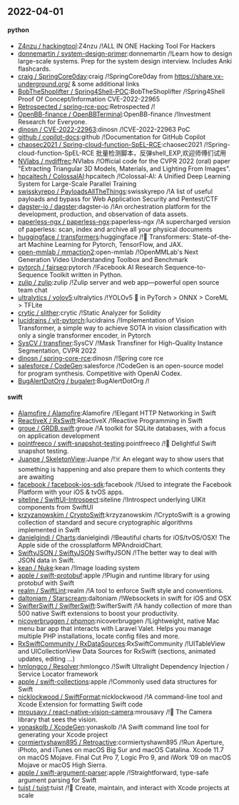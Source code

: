 ## 2022-04-01

#### python
* [Z4nzu / hackingtool](https://github.com/Z4nzu/hackingtool):Z4nzu /!ALL IN ONE Hacking Tool For Hackers
* [donnemartin / system-design-primer](https://github.com/donnemartin/system-design-primer):donnemartin /!Learn how to design large-scale systems. Prep for the system design interview. Includes Anki flashcards.
* [craig / SpringCore0day](https://github.com/craig/SpringCore0day):craig /!SpringCore0day from https://share.vx-underground.org/ & some additional links
* [BobTheShoplifter / Spring4Shell-POC](https://github.com/BobTheShoplifter/Spring4Shell-POC):BobTheShoplifter /!Spring4Shell Proof Of Concept/Information CVE-2022-22965
* [Retrospected / spring-rce-poc](https://github.com/Retrospected/spring-rce-poc):Retrospected /!
* [OpenBB-finance / OpenBBTerminal](https://github.com/OpenBB-finance/OpenBBTerminal):OpenBB-finance /!Investment Research for Everyone.
* [dinosn / CVE-2022-22963](https://github.com/dinosn/CVE-2022-22963):dinosn /!CVE-2022-22963 PoC
* [github / copilot-docs](https://github.com/github/copilot-docs):github /!Documentation for GitHub Copilot
* [chaosec2021 / Spring-cloud-function-SpEL-RCE](https://github.com/chaosec2021/Spring-cloud-function-SpEL-RCE):chaosec2021 /!Spring-cloud-function-SpEL-RCE 批量检测脚本，反弹shell_EXP,欢迎师傅们试用
* [NVlabs / nvdiffrec](https://github.com/NVlabs/nvdiffrec):NVlabs /!Official code for the CVPR 2022 (oral) paper "Extracting Triangular 3D Models, Materials, and Lighting From Images".
* [hpcaitech / ColossalAI](https://github.com/hpcaitech/ColossalAI):hpcaitech /!Colossal-AI: A Unified Deep Learning System for Large-Scale Parallel Training
* [swisskyrepo / PayloadsAllTheThings](https://github.com/swisskyrepo/PayloadsAllTheThings):swisskyrepo /!A list of useful payloads and bypass for Web Application Security and Pentest/CTF
* [dagster-io / dagster](https://github.com/dagster-io/dagster):dagster-io /!An orchestration platform for the development, production, and observation of data assets.
* [paperless-ngx / paperless-ngx](https://github.com/paperless-ngx/paperless-ngx):paperless-ngx /!A supercharged version of paperless: scan, index and archive all your physical documents
* [huggingface / transformers](https://github.com/huggingface/transformers):huggingface /!🤗
Transformers: State-of-the-art Machine Learning for Pytorch, TensorFlow, and JAX.
* [open-mmlab / mmaction2](https://github.com/open-mmlab/mmaction2):open-mmlab /!OpenMMLab's Next Generation Video Understanding Toolbox and Benchmark
* [pytorch / fairseq](https://github.com/pytorch/fairseq):pytorch /!Facebook AI Research Sequence-to-Sequence Toolkit written in Python.
* [zulip / zulip](https://github.com/zulip/zulip):zulip /!Zulip server and web app—powerful open source team chat
* [ultralytics / yolov5](https://github.com/ultralytics/yolov5):ultralytics /!YOLOv5
🚀
in PyTorch > ONNX > CoreML > TFLite
* [crytic / slither](https://github.com/crytic/slither):crytic /!Static Analyzer for Solidity
* [lucidrains / vit-pytorch](https://github.com/lucidrains/vit-pytorch):lucidrains /!Implementation of Vision Transformer, a simple way to achieve SOTA in vision classification with only a single transformer encoder, in Pytorch
* [SysCV / transfiner](https://github.com/SysCV/transfiner):SysCV /!Mask Transfiner for High-Quality Instance Segmentation, CVPR 2022
* [dinosn / spring-core-rce](https://github.com/dinosn/spring-core-rce):dinosn /!Spring core rce
* [salesforce / CodeGen](https://github.com/salesforce/CodeGen):salesforce /!CodeGen is an open-source model for program synthesis. Competitive with OpenAI Codex.
* [BugAlertDotOrg / bugalert](https://github.com/BugAlertDotOrg/bugalert):BugAlertDotOrg /!

#### swift
* [Alamofire / Alamofire](https://github.com/Alamofire/Alamofire):Alamofire /!Elegant HTTP Networking in Swift
* [ReactiveX / RxSwift](https://github.com/ReactiveX/RxSwift):ReactiveX /!Reactive Programming in Swift
* [groue / GRDB.swift](https://github.com/groue/GRDB.swift):groue /!A toolkit for SQLite databases, with a focus on application development
* [pointfreeco / swift-snapshot-testing](https://github.com/pointfreeco/swift-snapshot-testing):pointfreeco /!📸
Delightful Swift snapshot testing.
* [Juanpe / SkeletonView](https://github.com/Juanpe/SkeletonView):Juanpe /!☠️
An elegant way to show users that something is happening and also prepare them to which contents they are awaiting
* [facebook / facebook-ios-sdk](https://github.com/facebook/facebook-ios-sdk):facebook /!Used to integrate the Facebook Platform with your iOS & tvOS apps.
* [siteline / SwiftUI-Introspect](https://github.com/siteline/SwiftUI-Introspect):siteline /!Introspect underlying UIKit components from SwiftUI
* [krzyzanowskim / CryptoSwift](https://github.com/krzyzanowskim/CryptoSwift):krzyzanowskim /!CryptoSwift is a growing collection of standard and secure cryptographic algorithms implemented in Swift
* [danielgindi / Charts](https://github.com/danielgindi/Charts):danielgindi /!Beautiful charts for iOS/tvOS/OSX! The Apple side of the crossplatform MPAndroidChart.
* [SwiftyJSON / SwiftyJSON](https://github.com/SwiftyJSON/SwiftyJSON):SwiftyJSON /!The better way to deal with JSON data in Swift.
* [kean / Nuke](https://github.com/kean/Nuke):kean /!Image loading system
* [apple / swift-protobuf](https://github.com/apple/swift-protobuf):apple /!Plugin and runtime library for using protobuf with Swift
* [realm / SwiftLint](https://github.com/realm/SwiftLint):realm /!A tool to enforce Swift style and conventions.
* [daltoniam / Starscream](https://github.com/daltoniam/Starscream):daltoniam /!Websockets in swift for iOS and OSX
* [SwifterSwift / SwifterSwift](https://github.com/SwifterSwift/SwifterSwift):SwifterSwift /!A handy collection of more than 500 native Swift extensions to boost your productivity.
* [nicoverbruggen / phpmon](https://github.com/nicoverbruggen/phpmon):nicoverbruggen /!Lightweight, native Mac menu bar app that interacts with Laravel Valet. Helps you manage multiple PHP installations, locate config files and more.
* [RxSwiftCommunity / RxDataSources](https://github.com/RxSwiftCommunity/RxDataSources):RxSwiftCommunity /!UITableView and UICollectionView Data Sources for RxSwift (sections, animated updates, editing ...)
* [hmlongco / Resolver](https://github.com/hmlongco/Resolver):hmlongco /!Swift Ultralight Dependency Injection / Service Locator framework
* [apple / swift-collections](https://github.com/apple/swift-collections):apple /!Commonly used data structures for Swift
* [nicklockwood / SwiftFormat](https://github.com/nicklockwood/SwiftFormat):nicklockwood /!A command-line tool and Xcode Extension for formatting Swift code
* [mrousavy / react-native-vision-camera](https://github.com/mrousavy/react-native-vision-camera):mrousavy /!📸
The Camera library that sees the vision.
* [yonaskolb / XcodeGen](https://github.com/yonaskolb/XcodeGen):yonaskolb /!A Swift command line tool for generating your Xcode project
* [cormiertyshawn895 / Retroactive](https://github.com/cormiertyshawn895/Retroactive):cormiertyshawn895 /!Run Aperture, iPhoto, and iTunes on macOS Big Sur and macOS Catalina. Xcode 11.7 on macOS Mojave. Final Cut Pro 7, Logic Pro 9, and iWork ’09 on macOS Mojave or macOS High Sierra.
* [apple / swift-argument-parser](https://github.com/apple/swift-argument-parser):apple /!Straightforward, type-safe argument parsing for Swift
* [tuist / tuist](https://github.com/tuist/tuist):tuist /!🚀
Create, maintain, and interact with Xcode projects at scale
